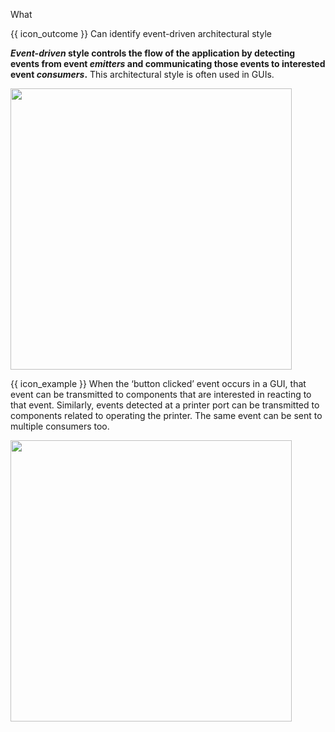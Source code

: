 <span id="title">What</span>

<span id="prereqs"></span>

<span id="outcomes">{{ icon_outcome }} Can identify event-driven architectural style</span>

<div id="body">

**_Event-driven_ style controls the flow of the application by detecting <tooltip content="An event is a notable occurrence that happens inside or outside the software, such as the user clicking a button, a timer running out, minimizing a window, etc.">events</tooltip> from event _emitters_ and communicating those events to interested event _consumers_.** This architectural style is often used in GUIs.

<img src="{{baseUrl}}/architecture/architecturalStyles/eventDriven/what/images/eventDriven.png" width="450" />
 
<box>

{{ icon_example }} When the ‘button clicked’ event occurs in a GUI, that event can be transmitted to components that are interested in reacting to that event. Similarly, events detected at a printer port can be transmitted to components related to operating the printer. The same event can be sent to multiple consumers too.

<img src="{{baseUrl}}/architecture/architecturalStyles/eventDriven/what/images/eventDrivenExamples.png" width="450" />

</box>

</div>

<div id="extras">
</div>